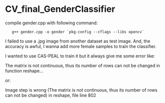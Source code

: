 # CV_final_GenderClassifier

compile gender.cpp with following command:

       g++ gender.cpp -o gender `pkg-config --cflags --libs opencv`

I failed to use a .jpg image from another dataset as test image.
And, the accuracy is awful, I wanna add more female samples to train the classifier.

I wanted to use CAS-PEAL to train it but it always give me some error like:

The matrix is not continuous, thus its number of rows can not be changed in function reshape...

or:

Image step is wrong (The matrix is not continuous, thus its number of rows can not be changed) in reshape, file line 802
 
